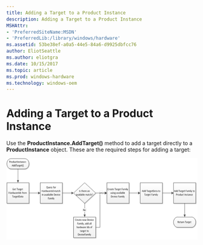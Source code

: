```yaml
---
title: Adding a Target to a Product Instance
description: Adding a Target to a Product Instance
MSHAttr:
- 'PreferredSiteName:MSDN'
- 'PreferredLib:/library/windows/hardware'
ms.assetid: 53be38ef-a0a5-44e5-84a6-d9925dbfcc76
author: EliotSeattle
ms.author: eliotgra
ms.date: 10/15/2017
ms.topic: article
ms.prod: windows-hardware
ms.technology: windows-oem
---
```


# Adding a Target to a Product Instance


Use the **ProductInstance.AddTarget()** method to add a target directly to a **ProductInstance** object. These are the required steps for adding a target:

![adding a target to a productinstance](images/hlk-win8-om-addtargettoproductinstance.png)

 

 






